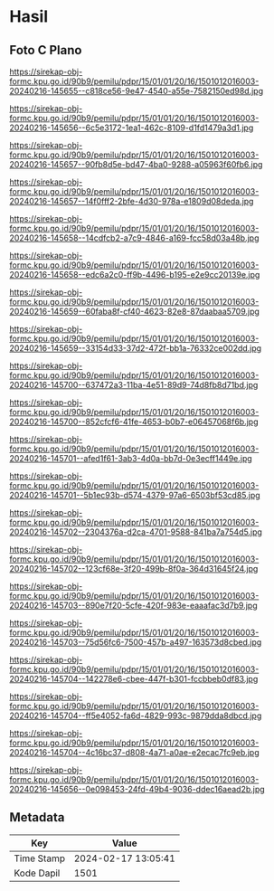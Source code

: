 # Hasil

## Foto C Plano

https://sirekap-obj-formc.kpu.go.id/90b9/pemilu/pdpr/15/01/01/20/16/1501012016003-20240216-145655--c818ce56-9e47-4540-a55e-7582150ed98d.jpg

https://sirekap-obj-formc.kpu.go.id/90b9/pemilu/pdpr/15/01/01/20/16/1501012016003-20240216-145656--6c5e3172-1ea1-462c-8109-d1fd1479a3d1.jpg

https://sirekap-obj-formc.kpu.go.id/90b9/pemilu/pdpr/15/01/01/20/16/1501012016003-20240216-145657--90fb8d5e-bd47-4ba0-9288-a05963f60fb6.jpg

https://sirekap-obj-formc.kpu.go.id/90b9/pemilu/pdpr/15/01/01/20/16/1501012016003-20240216-145657--14f0fff2-2bfe-4d30-978a-e1809d08deda.jpg

https://sirekap-obj-formc.kpu.go.id/90b9/pemilu/pdpr/15/01/01/20/16/1501012016003-20240216-145658--14cdfcb2-a7c9-4846-a169-fcc58d03a48b.jpg

https://sirekap-obj-formc.kpu.go.id/90b9/pemilu/pdpr/15/01/01/20/16/1501012016003-20240216-145658--edc6a2c0-ff9b-4496-b195-e2e9cc20139e.jpg

https://sirekap-obj-formc.kpu.go.id/90b9/pemilu/pdpr/15/01/01/20/16/1501012016003-20240216-145659--60faba8f-cf40-4623-82e8-87daabaa5709.jpg

https://sirekap-obj-formc.kpu.go.id/90b9/pemilu/pdpr/15/01/01/20/16/1501012016003-20240216-145659--33154d33-37d2-472f-bb1a-76332ce002dd.jpg

https://sirekap-obj-formc.kpu.go.id/90b9/pemilu/pdpr/15/01/01/20/16/1501012016003-20240216-145700--637472a3-11ba-4e51-89d9-74d8fb8d71bd.jpg

https://sirekap-obj-formc.kpu.go.id/90b9/pemilu/pdpr/15/01/01/20/16/1501012016003-20240216-145700--852cfcf6-41fe-4653-b0b7-e06457068f6b.jpg

https://sirekap-obj-formc.kpu.go.id/90b9/pemilu/pdpr/15/01/01/20/16/1501012016003-20240216-145701--afed1f61-3ab3-4d0a-bb7d-0e3ecff1449e.jpg

https://sirekap-obj-formc.kpu.go.id/90b9/pemilu/pdpr/15/01/01/20/16/1501012016003-20240216-145701--5b1ec93b-d574-4379-97a6-6503bf53cd85.jpg

https://sirekap-obj-formc.kpu.go.id/90b9/pemilu/pdpr/15/01/01/20/16/1501012016003-20240216-145702--2304376a-d2ca-4701-9588-841ba7a754d5.jpg

https://sirekap-obj-formc.kpu.go.id/90b9/pemilu/pdpr/15/01/01/20/16/1501012016003-20240216-145702--123cf68e-3f20-499b-8f0a-364d31645f24.jpg

https://sirekap-obj-formc.kpu.go.id/90b9/pemilu/pdpr/15/01/01/20/16/1501012016003-20240216-145703--890e7f20-5cfe-420f-983e-eaaafac3d7b9.jpg

https://sirekap-obj-formc.kpu.go.id/90b9/pemilu/pdpr/15/01/01/20/16/1501012016003-20240216-145703--75d56fc6-7500-457b-a497-163573d8cbed.jpg

https://sirekap-obj-formc.kpu.go.id/90b9/pemilu/pdpr/15/01/01/20/16/1501012016003-20240216-145704--142278e6-cbee-447f-b301-fccbbeb0df83.jpg

https://sirekap-obj-formc.kpu.go.id/90b9/pemilu/pdpr/15/01/01/20/16/1501012016003-20240216-145704--ff5e4052-fa6d-4829-993c-9879dda8dbcd.jpg

https://sirekap-obj-formc.kpu.go.id/90b9/pemilu/pdpr/15/01/01/20/16/1501012016003-20240216-145704--4c16bc37-d808-4a71-a0ae-e2ecac7fc9eb.jpg

https://sirekap-obj-formc.kpu.go.id/90b9/pemilu/pdpr/15/01/01/20/16/1501012016003-20240216-145656--0e098453-24fd-49b4-9036-ddec16aead2b.jpg


## Metadata

| Key        | Value               |
| ---------- | ------------------- |
| Time Stamp | 2024-02-17 13:05:41 |
| Kode Dapil | 1501                |



